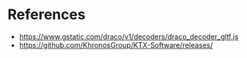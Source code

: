 # References

* https://www.gstatic.com/draco/v1/decoders/draco_decoder_gltf.js
* https://github.com/KhronosGroup/KTX-Software/releases/

